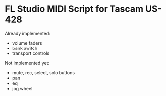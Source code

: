# FL Studio MIDI Script for Tascam US-428 

Already implemented:
- volume faders
- bank switch
- transport controls

Not implemented yet:
- mute, rec, select, solo buttons
- pan
- eq
- jog wheel
